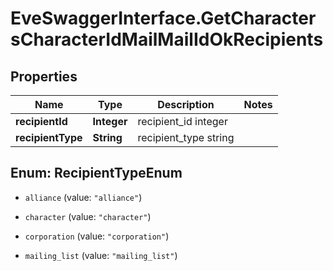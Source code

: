 # EveSwaggerInterface.GetCharactersCharacterIdMailMailIdOkRecipients

## Properties
Name | Type | Description | Notes
------------ | ------------- | ------------- | -------------
**recipientId** | **Integer** | recipient_id integer | 
**recipientType** | **String** | recipient_type string | 


<a name="RecipientTypeEnum"></a>
## Enum: RecipientTypeEnum


* `alliance` (value: `"alliance"`)

* `character` (value: `"character"`)

* `corporation` (value: `"corporation"`)

* `mailing_list` (value: `"mailing_list"`)




